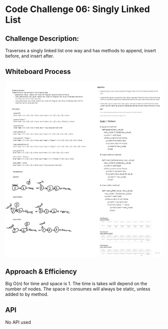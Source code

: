 # Code Challenge 06: Singly Linked List

## Challenge Description:
Traverses a singly linked list one way and has methods to append, insert before, and insert after.

## Whiteboard Process
![Whiteboard](cc06.jpg)

## Approach & Efficiency

Big O(n) for time and space is 1.
The time is takes will depend on the number of nodes.
The space it consumes will always be static, unless added to by method.

## API
No API used
